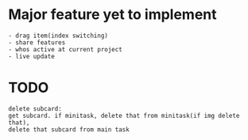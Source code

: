 # Major feature yet to implement
    - drag item(index switching)
    - share features
    - whos active at current project
    - live update

# TODO
    delete subcard:
    get subcard. if minitask, delete that from minitask(if img delete that),
    delete that subcard from main task